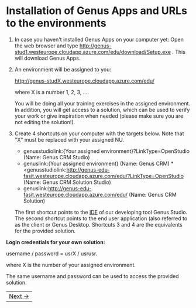 # Installation of Genus Apps and URLs to the environments

1. In case you haven't installed Genus Apps on your computer yet: Open the web browser and type http://genus-stud1.westeurope.cloudapp.azure.com/edu/download/Setup.exe . This will download Genus Apps.
2. An environment will be assigned to you:
    
   http://genus-studX.westeurope.cloudapp.azure.com/edu/
  
   where X is a number 1, 2, 3, ....
    
   You will be doing all your training exercises in the assigned environment. In addition, you will get access to a solution, which can be used to verify your work or give inspiration when needed (please make sure you are not editing the solution!).
3. Create 4 shortcuts on your computer with the targets below. Note that "X" must be replaced with your assigned NU.

   * genusstudiolink:{Your assigned environment}?LinkType=OpenStudio
     (Name: Genus CRM Studio)
   * genuslink:{Your assigned environment}
     (Name: Genus CRM)
   *<genusstudiolink:http://genus-edu-fasit.westeurope.cloudapp.azure.com/edu/?LinkType=OpenStudio
     (Name: Genus CRM Solution Studio)
   * genuslink:http://genus-edu-fasit.westeurope.cloudapp.azure.com/edu/
     (Name: Genus CRM Solution)

   The first shortcut points to the [IDE](https://en.wikipedia.org/wiki/Integrated_development_environment) of our developing tool Genus    Studio. The second shortcut points to the end user application (also referred to as the client or Genus Desktop. Shortcuts 3 and 4 are the equivalents for the provided solution.

**Login credentials for your own solution:**

username / password = usrX / usrusr.

where X is the number of your assigned environment.

The same username and password can be used to access the provided solution.

<table>
   <tr><td align="right"><a href="installation-of-genus-app-platform.md">Next -></a></td></tr>
</table>
